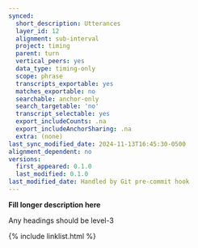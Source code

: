 ```yaml
---
synced:
  short_description: Utterances
  layer_id: 12
  alignment: sub-interval
  project: timing
  parent: turn
  vertical_peers: yes
  data_type: timing-only
  scope: phrase
  transcripts_exportable: yes
  matches_exportable: no
  searchable: anchor-only
  search_targetable: 'no'
  transcript_selectable: yes
  export_includeCounts: .na
  export_includeAnchorSharing: .na
  extra: (none)
last_sync_modified_date: 2024-11-13T16:45:30-0500
alignment_dependent: no
versions:
  first_appeared: 0.1.0
  last_modified: 0.1.0
last_modified_date: Handled by Git pre-commit hook
---
```


**Fill longer description here**

Any headings should be level-3


{% include linklist.html %}
